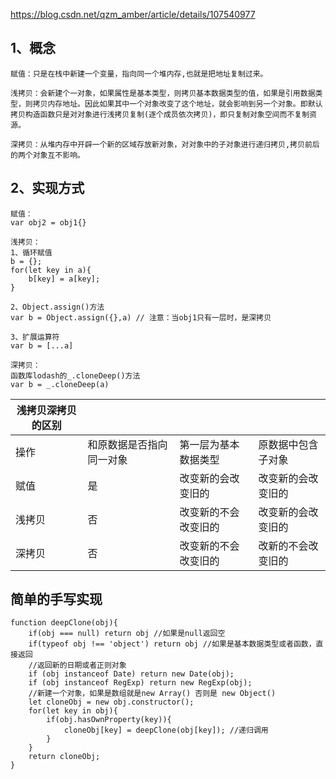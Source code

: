 https://blog.csdn.net/qzm_amber/article/details/107540977

1、概念
------
```
赋值：只是在栈中新建一个变量，指向同一个堆内存,也就是把地址复制过来。

浅拷贝：会新建个一对象，如果属性是基本类型，则拷贝基本数据类型的值，如果是引用数据类型，则拷贝内存地址。因此如果其中一个对象改变了这个地址，就会影响到另一个对象。即默认拷贝构造函数只是对对象进行浅拷贝复制(逐个成员依次拷贝)，即只复制对象空间而不复制资源。

深拷贝：从堆内存中开辟一个新的区域存放新对象，对对象中的子对象进行递归拷贝,拷贝前后的两个对象互不影响。
```
2、实现方式
------
```
赋值：
var obj2 = obj1{}

浅拷贝：
1、循环赋值
b = {};               
for(let key in a){
    b[key] = a[key];
} 

2、Object.assign()方法
var b = Object.assign({},a) // 注意：当obj1只有一层时，是深拷贝

3、扩展运算符
var b = [...a]

深拷贝：
函数库lodash的_.cloneDeep()方法
var b = _.cloneDeep(a)
```

| 浅拷贝深拷贝的区别 |                          |                      |                    |
| ------------------ | ------------------------ | -------------------- | ------------------ |
| 操作             | 和原数据是否指向同一对象 | 第一层为基本数据类型 | 原数据中包含子对象 |
| 赋值             | 是                      | 改变新的会改变旧的 | 改变新的会改变旧的 |
| 浅拷贝          | 否                      | 改变新的不会改变旧的 | 改变新的会改变旧的    |
| 深拷贝          | 否                      | 改变新的不会改变旧的   | 改新的不会改变旧的 |

简单的手写实现
------
```
function deepClone(obj){
	if(obj === null) return obj //如果是null返回空
	if(typeof obj !== 'object') return obj //如果是基本数据类型或者函数，直接返回
	//返回新的日期或者正则对象
	if (obj instanceof Date) return new Date(obj);
	if (obj instanceof RegExp) return new RegExp(obj);
	//新建一个对象，如果是数组就是new Array() 否则是 new Object()
	let cloneObj = new obj.constructor();
	for(let key in obj){
		if(obj.hasOwnProperty(key)){
			cloneObj[key] = deepClone(obj[key]); //递归调用
		}
	}
	return cloneObj;
}
```

